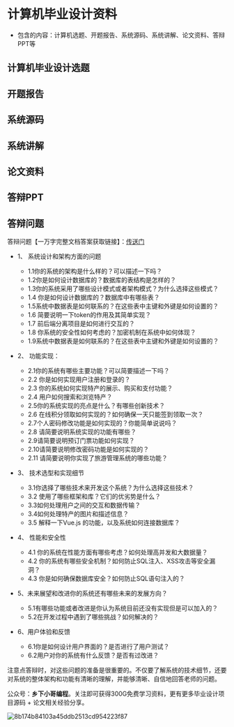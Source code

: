 # 计算机毕业设计资料
- 包含的内容：计算机选题、开题报告、系统源码、系统讲解、论文资料、答辩PPT等

## 计算机毕业设计选题

## 开题报告

## 系统源码

## 系统讲解

## 论文资料

## 答辩PPT

## 答辩问题
答辩问题【一万字完整文档答案获取链接】：<a href ="https://mbd.pub/o/bread/mbd-ZpaXmZlx" >传送门</a> 
- 1、	系统设计和架构方面的问题
  -  1.1你的系统的架构是什么样的？可以描述一下吗？
  -  1.2你是如何设计数据库的？数据库的表结构是怎样的？
  -  1.3你的系统采用了哪些设计模式或者架构模式？为什么选择这些模式？
  -  1.4 你是如何设计数据库的？数据库中有哪些表？
  -  1.5系统中数据表是如何联系的？在这些表中主键和外键是如何设置的？
  -  1.6 简要说明一下token的作用及其简单实现？
  -  1.7 前后端分离项目是如何进行交互的？
  -  1.8 你系统的安全性如何考虑的？加密机制在系统中如何体现？
  -  1.9系统中数据表是如何联系的？在这些表中主键和外键是如何设置的？

- 2、	功能实现：
  -  2.1你的系统有哪些主要功能？可以简要描述一下吗？
  -  2.2 你是如何实现用户注册和登录的？
  -  2.3 你的系统如何实现特产的展示、购买和支付功能？
  -  2.4 用户如何搜索和浏览特产？
  -  2.5你的系统实现的亮点是什么？有哪些创新技术？
  -  2.6 在线积分领取如何实现的？如何确保一天只能签到领取一次？
  -  2.7个人密码修改功能是如何实现的？你能简单说说吗？
  -  2.8 请简要说明系统实现的功能有哪些？
  -  2.9请简要说明预订门票功能如何实现？
  -  2.10请简要说明修改密码功能是如何实现的？
  -  2.11 请简要说明你实现了旅游管理系统的哪些功能？

- 3、	技术选型和实现细节
  -  3.1你选择了哪些技术来开发这个系统？为什么选择这些技术？
  -  3.2 使用了哪些框架和库？它们的优劣势是什么？
  -  3.3如何处理用户之间的交互和数据传输？
  -  3.4如何处理特产的图片和描述信息？
  -  3.5 解释一下Vue.js 的功能，以及系统如何连接数据库？

- 4、	性能和安全性
  -  4.1 你的系统在性能方面有哪些考虑？如何处理高并发和大数据量？
  -  4.2 你的系统有哪些安全机制？如何防止SQL注入、XSS攻击等安全漏洞？
  -  4.3 你是如何确保数据库安全？如何防止SQL语句注入的？
  
- 5、未来展望和改进你的系统还有哪些未来的发展方向？
  -  5.1有哪些功能或者改进是你认为系统目前还没有实现但是可以加入的？
  -  5.2在开发过程中遇到了哪些挑战？如何解决的？
  
- 6、用户体验和反馈
  -  6.1你是如何设计用户界面的？是否进行了用户测试？
  -  6.2用户对你的系统有什么反馈？是否有过改进？

注意点答辩时，对这些问题的准备是很重要的。不仅要了解系统的技术细节，还要对系统的整体架构和功能有清晰的理解，并能够清晰、自信地回答老师的问题。

公众号：**乡下小哥编程**。关注即可获得300G免费学习资料，更有更多毕业设计项目源码 + 论文相关经验分享。

![8b174b84103a45ddb2513cd954223f87](https://github.com/user-attachments/assets/6ba30ec6-5460-449c-99ff-79dd993cbdad)

